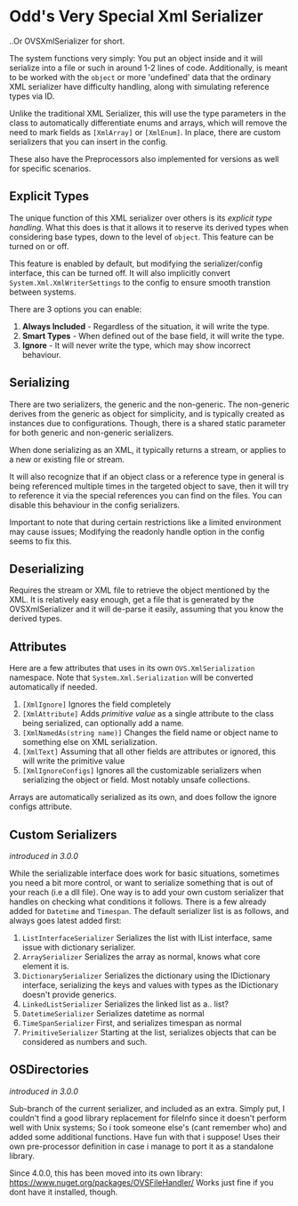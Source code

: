 ﻿# Odd's Very Special Xml Serializer

..Or OVSXmlSerializer for short.

The system functions very simply: You put an object inside and it will serialize
into a file or such in around 1-2 lines of code. Additionally, is meant to be 
worked with the `object` or more 'undefined' data that the ordinary XML serializer 
have difficulty handling, along with simulating reference types via ID.

Unlike the traditional XML Serializer, this will use the type parameters in the
class to automatically differentiate enums and arrays, which will remove the 
need to mark fields as `[XmlArray]` or `[XmlEnum]`. In place, there are custom 
serializers that you can insert in the config.

These also have the Preprocessors also implemented for versions as well for 
specific scenarios.

## Explicit Types

The unique function of this XML serializer over others is its *explicit type 
handling.* What this does is that it allows it to reserve its derived types when
considering base types, down to the level of `object`. This feature can be turned
on or off.

This feature is enabled by default, but modifying the serializer/config interface, 
this can be turned  off. It will also implicitly convert `System.Xml.XmlWriterSettings` 
to the config to ensure smooth transtion between systems.

There are 3 options you can enable:
1. **Always Included** - Regardless of the situation, it will write the type.
2. **Smart Types** - When defined out of the base field, it will write the type.
3. **Ignore** - It will never write the type, which may show incorrect behaviour.

## Serializing

There are two serializers, the generic and the non-generic. The non-generic derives
from the generic as object for simplicity, and is typically created as instances
due to configurations. Though, there is a shared static parameter for both generic
and non-generic serializers.

When done serializing as an XML, it typically returns a stream, or applies to a
new or existing file or stream.

It will also recognize that if an object class or a reference type in general is being
referenced multiple times in the targeted object to save, then it will try to reference
it via the special references you can find on the files. You can disable this behaviour
in the config serializers.

Important to note that during certain restrictions like a limited environment 
may cause issues; Modifying the readonly handle option in the config seems to fix this.

## Deserializing

Requires the stream or XML file to retrieve the object mentioned by the XML.
It is relatively easy enough, get a file that is generated by the OVSXmlSerializer
and it will de-parse it easily, assuming that you know the derived types.

## Attributes

Here are a few attributes that uses in its own `OVS.XmlSerialization` namespace.
Note that `System.Xml.Serialization` will be converted automatically if needed.

1. `[XmlIgnore]` Ignores the field completely
2. `[XmlAttribute]` Adds *primitive value* as a single attribute to the class
    being serialized, can optionally add a name.
3. `[XmlNamedAs(string name)]` Changes the field name or object name to something 
   else on XML serialization.
4. `[XmlText]` Assuming that all other fields are attributes or ignored, this
   will write the primitive value  
5. `[XmlIgnoreConfigs]` Ignores all the customizable serializers when serializing
   the object or field. Most notably unsafe collections.

Arrays are automatically serialized as its own, and does follow the ignore configs
attribute.

## Custom Serializers

*introduced in 3.0.0*

While the serializable interface does work for basic situations, sometimes you
need a bit more control, or want to serialize something that is out of your reach
(i.e a dll file). One way is to add your own custom serializer that handles on
checking what conditions it follows. There is a few already added for `Datetime`
and `Timespan`. The default serializer list is as follows, and always goes latest
added first:

1. `ListInterfaceSerializer` Serializes the list with IList interface, same issue
   with dictionary serializer.
2. `ArraySerializer` Serializes the array as normal, knows what core element it is.
3. `DictionarySerializer` Serializes the dictionary using the IDictionary 
   interface, serializing the keys and values with types as the IDictionary doesn't
   provide generics.
4. `LinkedListSerializer` Serializes the linked list as a.. list?
5. `DatetimeSerializer` Serializes datetime as normal
6. `TimeSpanSerializer` First, and serializes timespan as normal
7. `PrimitiveSerializer` Starting at the list, serializes objects that can be 
   considered as numbers and such.

## OSDirectories

*introduced in 3.0.0*

Sub-branch of the current serializer, and included as an extra. Simply put, I
couldn't find a good library replacement for fileInfo since it doesn't perform 
well with Unix systems; So i took someone else's (cant remember who) and added
some additional functions. Have fun with that i suppose! Uses their own pre-processor
definition in case i manage to port it as a standalone library.

Since 4.0.0, this has been moved into its own library:
https://www.nuget.org/packages/OVSFileHandler/
Works just fine if you dont have it installed, though.